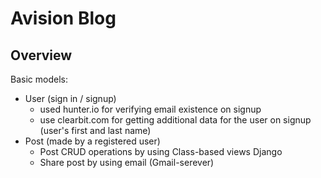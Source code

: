 # Avision Blog

## Overview
Basic models:<br />
- User (sign in / signup)<br />
    - used hunter.io for verifying email existence on signup
    - use clearbit.com for getting additional data for the user on signup (user's first and last name)
- Post (made by a registered user)<br />
    - Post CRUD operations by using Class-based views Django
    - Share post by using email (Gmail-serever)